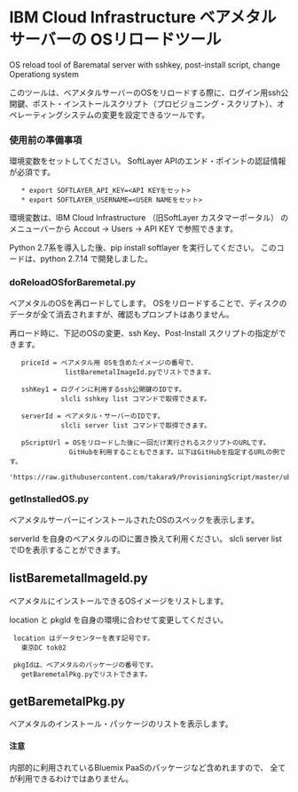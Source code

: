 # IBM Cloud Infrastructure ベアメタルサーバーの OSリロードツール

OS reload tool of Barematal server with sshkey, post-install script, change Operationg system

このツールは、ベアメタルサーバーのOSをリロードする際に、ログイン用ssh公開鍵、ポスト・インストールスクリプト（プロビジョニング・スクリプト）、オペレーティングシステムの変更を設定できるツールです。



### 使用前の準備事項

 環境変数をセットしてください。 SoftLayer APIのエンド・ポイントの認証情報が必須です。

~~~
   * export SOFTLAYER_API_KEY=<API KEYをセット>
   * export SOFTLAYER_USERNAME=<USER NAMEをセット>
~~~

   環境変数は、IBM Cloud Infrastructure （旧SoftLayer カスタマーポータル）
   のメニューバーから Accout -> Users -> API KEY で参照できます。

 Python 2.7系を導入した後、pip install softlayer を実行してください。
   このコードは、python 2.7.14 で開発しました。


### doReloadOSforBaremetal.py

  ベアメタルのOSを再ロードしてします。 
  OSをリロードすることで、ディスクのデータが全て消去されますが、確認もプロンプトはありません。 

  再ロード時に、下記のOSの変更、ssh Key、Post-Install スクリプトの指定ができます。

~~~
   priceId = ベアメタル用 OSを含めたイメージの番号で、
              listBaremetalImageId.pyでリストできます。

   sshKey1 = ログインに利用するssh公開鍵のIDです。
             slcli sshkey list コマンドで取得できます。

   serverId = ベアメタル・サーバーのIDです。
             slcli server list コマンドで取得できます。

   pScriptUrl = OSをリロードした後に一回だけ実行されるスクリプトのURLです。
               GitHubを利用することもできます。以下はGitHubを指定するURLの例です。
    'https://raw.githubusercontent.com/takara9/ProvisioningScript/master/ubuntu_hack1'
~~~


### getInstalledOS.py

 ベアメタルサーバーにインストールされたOSのスペックを表示します。

 serverId を自身のベアメタルのIDに置き換えて利用ください。
   slcli server list でIDを表示することができます。


## listBaremetalImageId.py

 ベアメタルにインストールできるOSイメージをリストします。

 location と pkgId を自身の環境に合わせて変更してください。

~~~
 location はデータセンターを表す記号です。 
   東京DC tok02

 pkgIdは、ベアメタルのパッケージの番号です。
   getBaremetalPkg.pyでリストできます。
~~~


## getBaremetalPkg.py

 ベアメタルのインストール・パッケージのリストを表示します。

 #### 注意 
   内部的に利用されているBluemix PaaSのパッケージなど含めれますので、
   全てが利用できるわけではありません。
